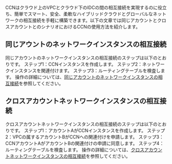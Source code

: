 CCNはクラウド上のVPCとクラウド下のIDCの間の相互接続を実現するのに役立ち、簡単でスマート、安全、柔軟なハイブリッドクラウドとグローバルなネットワークの相互接続を手軽に構築できます。以下の文章では同じアカウントとクロスアカウントとのシナリオにおけるCCNの使用方法を紹介します。

## 同じアウントのネットワークインスタンスの相互接続
同じアカウントのネットワークインスタンスの相互接続のステップは以下のとおりです。
ステップ1：CCNインスタンスを作成します。
ステップ2：ネットワークインスタンスを関連付けます。
ステップ3：ルーティングテーブルを検査します。
操作の詳細については、[同じアカウントのネットワークインスタンスの相互接続](https://cloud.tencent.com/document/product/877/30804)を参照してください。

## クロスアカウントネットワークインスタンスの相互接続
クロスアカウントネットワークインスタンスの相互接続のステップは以下のとおりです。
ステップ1：アカウントAがCCNインスタンスを作成します。
ステップ2：VPCの属するアカウントBがCCNへの関連付けを申請します。
ステップ3：CCNアカウントAがアカウントBの関連付けの申請に同意します。
ステップ4：ルーティングテーブルを検査します。
操作の詳細については、[クロスアカウントネットワークインスタンスの相互接続](https://cloud.tencent.com/document/product/877/30805)を参照してください。

